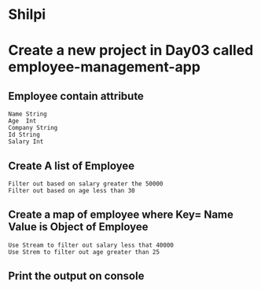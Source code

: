 # Shilpi

# Create a new project in Day03 called employee-management-app

## Employee contain attribute
    Name String
    Age  Int
    Company String
    Id String
    Salary Int
## Create A list of Employee
    Filter out based on salary greater the 50000
    Filter out based on age less than 30

## Create a map of employee where Key= Name Value is Object of Employee

    Use Stream to filter out salary less that 40000
    Use Strem to filter out age greater than 25 

## Print the output on console

